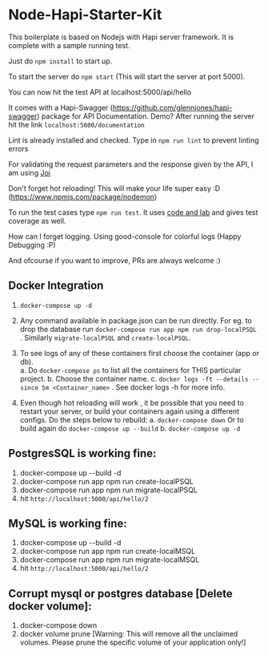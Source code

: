# Node-Hapi-Starter-Kit

This boilerplate is based on Nodejs with Hapi server framework. It is complete with a sample running test.

Just do `npm install` to start up.

To start the server do `npm start`
(This will start the server at port 5000).

You can now hit the test API at localhost:5000/api/hello

It comes with a Hapi-Swagger (https://github.com/glennjones/hapi-swagger) package for API Documentation. 
Demo? After running the server hit the link `localhost:5000/documentation`

Lint is already installed and checked. Type in `npm run lint` to prevent linting errors

For validating the request parameters and the response given by the API, I am using [Joi](https://www.npmjs.com/package/joi)

Don't forget hot reloading! This will make your life super easy :D (https://www.npmjs.com/package/nodemon)

To run the test cases type `npm run test`. It uses [code and lab](https://www.npmjs.com/package/code) and gives test coverage as well.

How can I forget logging. Using good-console for colorful logs (Happy Debugging :P)

And ofcourse if you want to improve, PRs are always welcome :)

## Docker Integration

1. `docker-compose up -d`

2. Any command available in package.json can be run directly. For eg. to drop the database run `docker-compose run app npm run drop-localPSQL` . Similarly `migrate-localPSQL` and `create-localPSQL`.

3. To see logs of any of these containers first choose the container (app or db).   
    a. Do `docker-compose ps` to list all the containers for THIS particular project. 
    b. Choose the container name.
    c. `docker logs -ft --details --since 5m <Container_name>` . See docker logs -h for more info.

4. Even though hot reloading will work , it be possible that you need to restart your server, or build your containers again using a different configs. Do the steps below to rebuild: 
    a. `docker-compose down` Or to build again do `docker-compose up --build`
    b. `docker-compose up -d`


## PostgresSQL is working fine:
1. docker-compose up --build -d
2. docker-compose run app npm run create-localPSQL
3. docker-compose run app npm run migrate-localPSQL
4. hit `http://localhost:5000/api/hello/2`

## MySQL is working fine:
1. docker-compose up --build -d
2. docker-compose run app npm run create-localMSQL
3. docker-compose run app npm run migrate-localMSQL
4. hit `http://localhost:5000/api/hello/2`

## Corrupt mysql or postgres database [Delete docker volume]: 
1. docker-compose down
2. docker volume prune [Warning: This will remove all the unclaimed volumes. Please prune the specific volume of your application only!]

